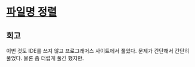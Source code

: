 # [파일명 정렬]( https://programmers.co.kr/learn/courses/30/lessons/17686)

## 회고

이번 것도 IDE를 쓰지 않고 프로그래머스 사이트에서 풀었다. 문제가 간단해서 간단히 풀었다. 물론 좀 더럽게 풀긴 했지만.